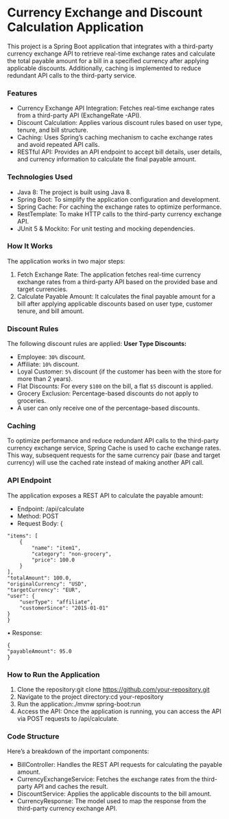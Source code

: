 # Currency Exchange and Discount Calculation Application

This project is a Spring Boot application that integrates with a third-party currency exchange API to retrieve real-time exchange rates and calculate the total payable amount for a bill in a specified currency after applying applicable discounts.
Additionally, caching is implemented to reduce redundant API calls to the third-party service.

### Features
* Currency Exchange API Integration: Fetches real-time exchange rates from a third-party API (ExchangeRate -API).
* Discount Calculation: Applies various discount rules based on user type, tenure, and bill structure.
* Caching: Uses Spring’s caching mechanism to cache exchange rates and avoid repeated API calls.
* RESTful API: Provides an API endpoint to accept bill details, user details, and currency information to calculate the final payable amount.

### Technologies Used
* Java 8: The project is built using Java 8.
* Spring Boot: To simplify the application configuration and development.
* Spring Cache: For caching the exchange rates to optimize performance.
* RestTemplate: To make HTTP calls to the third-party currency exchange API.
* JUnit 5 & Mockito: For unit testing and mocking dependencies.

###  How It Works
The application works in two major steps:
1. Fetch Exchange Rate: The application fetches real-time currency exchange rates from a third-party API based on the provided base and target currencies.
2. Calculate Payable Amount: It calculates the final payable amount for a bill after applying applicable discounts based on user type, customer tenure, and bill amount.

### Discount Rules
The following discount rules are applied:
**User Type Discounts:**
* Employee: `30%` discount.
* Affiliate: `10%` discount.
* Loyal Customer: `5%` discount (if the customer has been with the store for more than 2 years).
* Flat Discounts: For every `$100` on the bill, a flat `$5` discount is applied.
* Grocery Exclusion: Percentage-based discounts do not apply to groceries.
* A user can only receive one of the percentage-based discounts.


### Caching

To optimize performance and reduce redundant API calls to the third-party currency exchange service,
Spring Cache is used to cache exchange rates.
This way, subsequent requests for the same currency pair (base and target currency) will use the cached rate instead of making another API call.

### API Endpoint
The application exposes a REST API to calculate the payable amount:
* Endpoint: /api/calculate
* Method: POST
* Request Body:
{
```
"items": [
    {
        "name": "item1",
        "category": "non-grocery",
        "price": 100.0
    }
],
"totalAmount": 100.0,
"originalCurrency": "USD",
"targetCurrency": "EUR",
"user": {
    "userType": "affiliate",
    "customerSince": "2015-01-01"
}
}
```

• Response:
```
{
"payableAmount": 95.0
}
```

###  How to Run the Application
1. Clone the repository:git clone https://github.com/your-repository.git
2. Navigate to the project directory:cd your-repository
3. Run the application:./mvnw spring-boot:run
4. Access the API: Once the application is running, you can access the API via POST requests to /api/calculate.

### Code Structure
Here’s a breakdown of the important components:
* BillController: Handles the REST API requests for calculating the payable amount.
* CurrencyExchangeService: Fetches the exchange rates from the third-party API and caches the result.
* DiscountService: Applies the applicable discounts to the bill amount.
* CurrencyResponse: The model used to map the response from the third-party currency exchange API.

